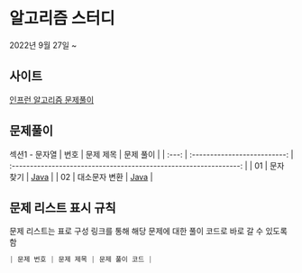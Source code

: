 # 알고리즘 스터디
2022년 9월 27일 ~

## 사이트
[인프런 알고리즘 문제풀이](https://www.inflearn.com/course/자바-알고리즘-문제풀이-코테대비)


## 문제풀이
섹션1 - 문자열
| 번호  |             문제 제목         |             문제 풀이                                                                                                               |
| :---: | :--------------------------: | :---------------------------------------------------------------: |
| 01 |            문자 찾기            | [Java](inflearn_study_algorithm/src/main/java/inflearn_study_algorithm/String_01.java) |
| 02 |            대소문자 변환            | [Java](inflearn_study_algorithm/src/main/java/inflearn_study_algorithm/String_02.java) |


## 문제 리스트 표시 규칙

문제 리스트는 표로 구성
링크를 통해 해당 문제에 대한 풀이 코드로 바로 갈 수 있도록 함

```Java
| 문제 번호 | 문제 제목 | 문제 풀이 코드 |
```
